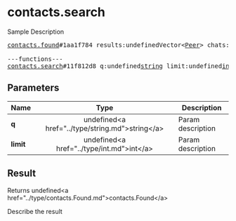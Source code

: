 # contacts.search

Sample Description

<pre>
<a href="../constructor/contacts.found">contacts.found</a>#1aa1f784 results:undefinedVector&lt;<a href="../type/Peer.md">Peer</a>&gt; chats:undefinedVector&lt;<a href="../type/Chat.md">Chat</a>&gt; users:undefinedVector&lt;<a href="../type/User.md">User</a>&gt; = undefined<a href="../type/contacts.Found.md">contacts.Found</a>;

---functions---
<a href="../method/contacts.search.md">contacts.search</a>#11f812d8 q:undefined<a href="../type/string.md">string</a> limit:undefined<a href="../type/int.md">int</a> = undefined<a href="../type/contacts.Found.md">contacts.Found</a>;
</pre>

## Parameters

| Name | Type | Description |
|------|:----:|-------------|
| **q** | undefined&lt;a href=&#34;../type/string.md&#34;&gt;string&lt;/a&gt; | Param description |
| **limit** | undefined&lt;a href=&#34;../type/int.md&#34;&gt;int&lt;/a&gt; | Param description |

## Result

Returns undefined&lt;a href=&#34;../type/contacts.Found.md&#34;&gt;contacts.Found&lt;/a&gt;

Describe the result

